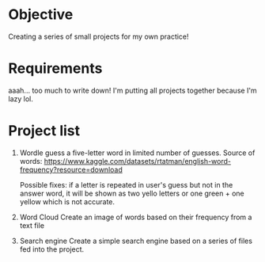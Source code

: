 # Objective
Creating a series of small projects for my own practice!

# Requirements
aaah... too much to write down! I'm putting all projects together because I'm lazy lol.

# Project list
1. Wordle
guess a five-letter word in limited number of guesses.
Source of words: https://www.kaggle.com/datasets/rtatman/english-word-frequency?resource=download

    Possible fixes: if a letter is repeated in user's guess but not in the answer word, it will be shown as two yello letters or one green + one yellow which is not accurate. 

2. Word Cloud
Create an image of words based on their frequency from a text file

3. Search engine
Create a simple search engine based on a series of files fed into the project.